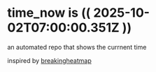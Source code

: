 # time_now is (( 2025-10-02T07:00:00.351Z ))

an automated repo that shows the currnent time

inspired by [breakingheatmap](https://github.com/breakingheatmap/breakingheatmap)